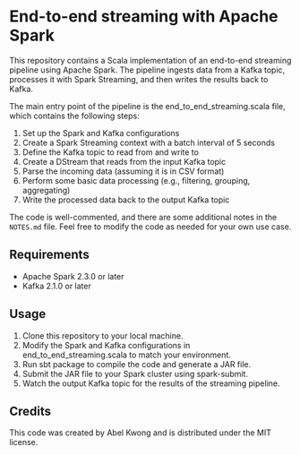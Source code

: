 # End-to-end streaming with Apache Spark
This repository contains a Scala implementation of an end-to-end streaming pipeline using Apache Spark. The pipeline ingests data from a Kafka topic, processes it with Spark Streaming, and then writes the results back to Kafka.

The main entry point of the pipeline is the end_to_end_streaming.scala file, which contains the following steps:

1. Set up the Spark and Kafka configurations
2. Create a Spark Streaming context with a batch interval of 5 seconds
3. Define the Kafka topic to read from and write to
4. Create a DStream that reads from the input Kafka topic
5. Parse the incoming data (assuming it is in CSV format)
6. Perform some basic data processing (e.g., filtering, grouping, aggregating)
7. Write the processed data back to the output Kafka topic

The code is well-commented, and there are some additional notes in the `NOTES.md` file. Feel free to modify the code as needed for your own use case.

## Requirements
- Apache Spark 2.3.0 or later
- Kafka 2.1.0 or later

## Usage
1. Clone this repository to your local machine.
2. Modify the Spark and Kafka configurations in end_to_end_streaming.scala to match your environment.
3. Run sbt package to compile the code and generate a JAR file.
4. Submit the JAR file to your Spark cluster using spark-submit.
5. Watch the output Kafka topic for the results of the streaming pipeline.

## Credits
This code was created by Abel Kwong and is distributed under the MIT license.
